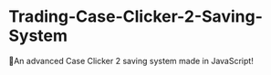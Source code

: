 # Trading-Case-Clicker-2-Saving-System
🎨An advanced Case Clicker 2 saving system made in JavaScript!
